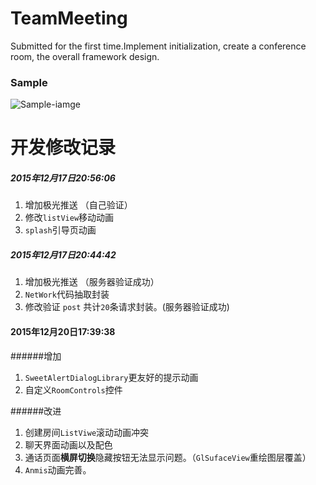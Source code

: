 # TeamMeeting
Submitted for the first time.Implement initialization, create a conference room, the overall framework design.
### Sample
![Sample-iamge](https://github.com/byDync/TeamMeeting/blob/master/images/image01.jpg)


# 开发修改记录
#####  2015年12月17日20:56:06
1. 增加极光推送 （自己验证）
2. 修改`listView`移动动画
3. `splash`引导页动画

##### 2015年12月17日20:44:42
1. 增加极光推送 （服务器验证成功）
2. `NetWork`代码抽取封装
3. 修改验证 `post` 共计`20`条请求封装。(服务器验证成功)

#### 2015年12月20日17:39:38

######增加
1. `SweetAlertDialogLibrary`更友好的提示动画
2. 自定义`RoomControls`控件

######改进
1. 创建房间`ListViwe`滚动动画冲突
2. 聊天界面动画以及配色
3. 通话页面**横屏切换**隐藏按钮无法显示问题。（`GlSufaceView`重绘图层覆盖）
4. `Anmis`动画完善。




